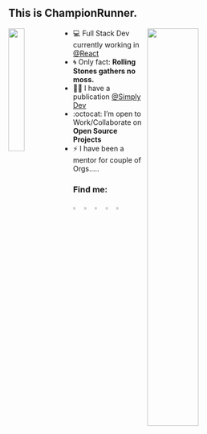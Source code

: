 ## This is ChampionRunner. 

<img align="left" src="https://github.com/Ishaan28malik/Ishaan28malik/blob/master/Dev.jpg" width="25%"/>

<img align="right" src="https://github.com/Ishaan28malik/Ishaan28malik/blob/master/404.png" width="45%"/>

- 💻 Full Stack Dev currently working in [@React](https://reactjs.org/)
- :cyclone: Only fact: **Rolling Stones gathers no moss.**
- ✍🏻 I have a publication [@Simply Dev](https://medium.com/simply-dev)
- :octocat: I’m open to Work/Collaborate on **Open Source Projects**
- ⚡️ I have been a mentor for couple of Orgs.....

### Find me:
[<img src="https://img.icons8.com/color/48/000000/twitter.png" width="3.5%"/>](https://twitter.com/ChampionRunner) [<img src="https://img.icons8.com/color/48/000000/stackoverflow.png" width="3.5%"/>](https://stackoverflow.com/users/11422830/champion-runner) [<img src="https://cdn0.iconfinder.com/data/icons/social-network-8/50/55-512.png" width="3.5%"/>](https://dribbble.com/championrunner) [<img src="https://img.icons8.com/ios-filled/50/000000/medium-monogram.png" width="3.5%"/>](https://medium.com/simply-dev) [<img src="https://img.icons8.com/ios-filled/96/000000/codepen.png" width="3.5%"/>](https://codepen.io/championrunner)
